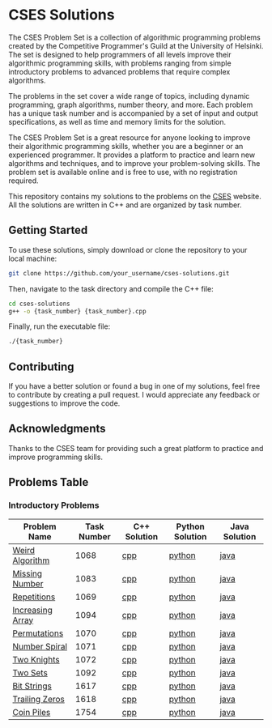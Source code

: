 # CSES Solutions

The CSES Problem Set is a collection of algorithmic programming problems created by the Competitive Programmer's Guild at the University of Helsinki. The set is designed to help programmers of all levels improve their algorithmic programming skills, with problems ranging from simple introductory problems to advanced problems that require complex algorithms.

The problems in the set cover a wide range of topics, including dynamic programming, graph algorithms, number theory, and more. Each problem has a unique task number and is accompanied by a set of input and output specifications, as well as time and memory limits for the solution.

The CSES Problem Set is a great resource for anyone looking to improve their algorithmic programming skills, whether you are a beginner or an experienced programmer. It provides a platform to practice and learn new algorithms and techniques, and to improve your problem-solving skills. The problem set is available online and is free to use, with no registration required.

This repository contains my solutions to the problems on the [CSES](https://cses.fi/problemset/) website. All the solutions are written in C++ and are organized by task number.

## Getting Started

To use these solutions, simply download or clone the repository to your local machine:

```bash
git clone https://github.com/your_username/cses-solutions.git
```

Then, navigate to the task directory and compile the C++ file:

```bash
cd cses-solutions
g++ -o {task_number} {task_number}.cpp
```
Finally, run the executable file:

```bash
./{task_number}
```


## Contributing

If you have a better solution or found a bug in one of my solutions, feel free to contribute by creating a pull request. I would appreciate any feedback or suggestions to improve the code.

## Acknowledgments

Thanks to the CSES team for providing such a great platform to practice and improve programming skills.


## Problems Table

### Introductory Problems

| Problem Name                        | Task Number | C++ Solution              | Python Solution           | Java Solution             |
|-------------------------------------|-------------|---------------------------|---------------------------|---------------------------|
| [Weird Algorithm](https://cses.fi/problemset/task/1068)                   | 1068        | [cpp](1068.cpp) | [python](1068.py) | [java](1068.java) |
| [Missing Number](https://cses.fi/problemset/task/1083)                    | 1083        | [cpp](1083.cpp) | [python](1083.py) | [java](1083.java) |
| [Repetitions](https://cses.fi/problemset/task/1069)                       | 1069        | [cpp](1069.cpp) | [python]() | [java]() |
| [Increasing Array](https://cses.fi/problemset/task/1094)                  | 1094        | [cpp](1094.cpp) | [python]() | [java]() |
| [Permutations](https://cses.fi/problemset/task/1070)                      | 1070        | [cpp](1070.cpp) | [python]() | [java]() |
| [Number Spiral](https://cses.fi/problemset/task/1071)                     | 1071        | [cpp](1071.cpp) | [python]() | [java]() |
| [Two Knights](https://cses.fi/problemset/task/1072)                       | 1072        | [cpp](1072.cpp) | [python]() | [java]() |
| [Two Sets](https://cses.fi/problemset/task/1092)                           | 1092        | [cpp](1092.cpp) | [python]() | [java]() |
| [Bit Strings](https://cses.fi/problemset/task/1617)                        | 1617        | [cpp](1617.cpp) | [python]() | [java]() |
| [Trailing Zeros](https://cses.fi/problemset/task/1618)                     | 1618        | [cpp](1618.cpp) | [python]() | [java]() |
| [Coin Piles](https://cses.fi/problemset/task/1754)                         | 1754        | [cpp](1754.cpp) | [python]() | [java]() |

